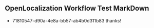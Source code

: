 ## OpenLocalization Workflow Test MarkDown
* 71810547-d90a-4e8a-bb57-ab4b0d311b83 
thanks!<!--HONumber=Mar16_HO4-->
